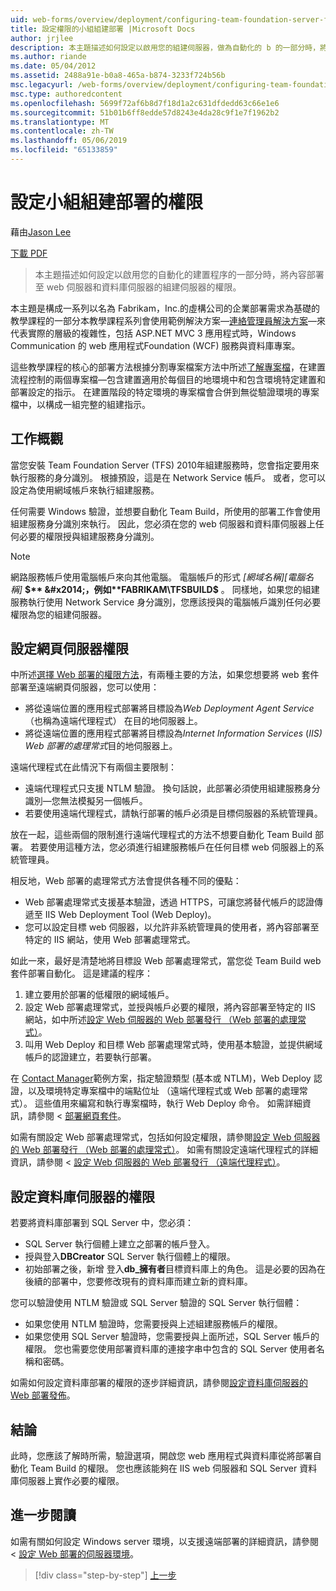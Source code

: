 ```yaml
---
uid: web-forms/overview/deployment/configuring-team-foundation-server-for-web-deployment/configuring-permissions-for-team-build-deployment
title: 設定權限的小組組建部署 |Microsoft Docs
author: jrjlee
description: 本主題描述如何設定以啟用您的組建伺服器，做為自動化的 b 的一部分時，將內容部署至 web 伺服器和資料庫伺服器的權限...
ms.author: riande
ms.date: 05/04/2012
ms.assetid: 2488a91e-b0a8-465a-b874-3233f724b56b
msc.legacyurl: /web-forms/overview/deployment/configuring-team-foundation-server-for-web-deployment/configuring-permissions-for-team-build-deployment
msc.type: authoredcontent
ms.openlocfilehash: 5699f72af6b8d7f18d1a2c631dfdedd63c66e1e6
ms.sourcegitcommit: 51b01b6ff8edde57d8243e4da28c9f1e7f1962b2
ms.translationtype: MT
ms.contentlocale: zh-TW
ms.lasthandoff: 05/06/2019
ms.locfileid: "65133859"
---
```

# <a name="configuring-permissions-for-team-build-deployment"></a>設定小組組建部署的權限

藉由[Jason Lee](https://github.com/jrjlee)

[下載 PDF](https://msdnshared.blob.core.windows.net/media/MSDNBlogsFS/prod.evol.blogs.msdn.com/CommunityServer.Blogs.Components.WeblogFiles/00/00/00/63/56/8130.DeployingWebAppsInEnterpriseScenarios.pdf)

> 本主題描述如何設定以啟用您的自動化的建置程序的一部分時，將內容部署至 web 伺服器和資料庫伺服器的組建伺服器的權限。

本主題是構成一系列以名為 Fabrikam，Inc.的虛構公司的企業部署需求為基礎的教學課程的一部分本教學課程系列會使用範例解決方案&#x2014;[連絡管理員解決方案](../web-deployment-in-the-enterprise/the-contact-manager-solution.md)&#x2014;來代表實際的層級的複雜性，包括 ASP.NET MVC 3 應用程式時，Windows Communication 的 web 應用程式Foundation (WCF) 服務與資料庫專案。

這些教學課程的核心的部署方法根據分割專案檔案方法中所述[了解專案檔](../web-deployment-in-the-enterprise/understanding-the-project-file.md)，在建置流程控制的兩個專案檔&#x2014;包含建置適用於每個目的地環境中和包含環境特定建置和部署設定的指示。 在建置階段的特定環境的專案檔會合併到無從驗證環境的專案檔中，以構成一組完整的組建指示。

## <a name="task-overview"></a>工作概觀

當您安裝 Team Foundation Server (TFS) 2010年組建服務時，您會指定要用來執行服務的身分識別。 根據預設，這是在 Network Service 帳戶。 或者，您可以設定為使用網域帳戶來執行組建服務。

任何需要 Windows 驗證，並想要自動化 Team Build，所使用的部署工作會使用組建服務身分識別來執行。 因此，您必須在您的 web 伺服器和資料庫伺服器上任何必要的權限授與組建服務身分識別。

> [!NOTE]
> 網路服務帳戶使用電腦帳戶來向其他電腦。 電腦帳戶的形式 *[網域名稱]\[電腦名稱]* **$** &#x2014;，例如**FABRIKAM\TFSBUILD$** 。 同樣地，如果您的組建服務執行使用 Network Service 身分識別，您應該授與的電腦帳戶識別任何必要權限為您的組建伺服器。

## <a name="configuring-web-server-permissions"></a>設定網頁伺服器權限

中所述[選擇 Web 部署的權限方法](../configuring-server-environments-for-web-deployment/choosing-the-right-approach-to-web-deployment.md)，有兩種主要的方法，如果您想要將 web 套件部署至遠端網頁伺服器，您可以使用：

- 將從遠端位置的應用程式部署將目標設為*Web Deployment Agent Service* （也稱為遠端代理程式） 在目的地伺服器上。
- 將從遠端位置的應用程式部署將目標設為*Internet Information Services* (*IIS) Web 部署的處理常式*目的地伺服器上。

遠端代理程式在此情況下有兩個主要限制：

- 遠端代理程式只支援 NTLM 驗證。 換句話說，此部署必須使用組建服務身分識別&#x2014;您無法模擬另一個帳戶。
- 若要使用遠端代理程式，請執行部署的帳戶必須是目標伺服器的系統管理員。

放在一起，這些兩個的限制進行遠端代理程式的方法不想要自動化 Team Build 部署。 若要使用這種方法，您必須進行組建服務帳戶在任何目標 web 伺服器上的系統管理員。

相反地，Web 部署的處理常式方法會提供各種不同的優點：

- Web 部署處理常式支援基本驗證，透過 HTTPS，可讓您將替代帳戶的認證傳遞至 IIS Web Deployment Tool (Web Deploy)。
- 您可以設定目標 web 伺服器，以允許非系統管理員的使用者，將內容部署至特定的 IIS 網站，使用 Web 部署處理常式。

如此一來，最好是清楚地將目標設 Web 部署處理常式，當您從 Team Build web 套件部署自動化。 這是建議的程序：

1. 建立要用於部署的低權限的網域帳戶。
2. 設定 Web 部署處理常式，並授與帳戶必要的權限，將內容部署至特定的 IIS 網站，如中所述[設定 Web 伺服器的 Web 部署發行 （Web 部署的處理常式）](../configuring-server-environments-for-web-deployment/configuring-a-web-server-for-web-deploy-publishing-web-deploy-handler.md)。
3. 叫用 Web Deploy 和目標 Web 部署處理常式時，使用基本驗證，並提供網域帳戶的認證建立，若要執行部署。

在  [Contact Manager](../web-deployment-in-the-enterprise/the-contact-manager-solution.md)範例方案，指定驗證類型 (基本或 NTLM)，Web Deploy 認證，以及環境特定專案檔中的端點位址 （遠端代理程式或 Web 部署的處理常式）。 這些值用來編寫和執行專案檔時，執行 Web Deploy 命令。 如需詳細資訊，請參閱 <<c0> [ 部署網頁套件](../web-deployment-in-the-enterprise/deploying-web-packages.md)。

如需有關設定 Web 部署處理常式，包括如何設定權限，請參閱[設定 Web 伺服器的 Web 部署發行 （Web 部署的處理常式）](../configuring-server-environments-for-web-deployment/configuring-a-web-server-for-web-deploy-publishing-web-deploy-handler.md)。 如需有關設定遠端代理程式的詳細資訊，請參閱 <<c0> [ 設定 Web 伺服器的 Web 部署發行 （遠端代理程式）](../configuring-server-environments-for-web-deployment/configuring-a-web-server-for-web-deploy-publishing-remote-agent.md)。

## <a name="configuring-database-server-permissions"></a>設定資料庫伺服器的權限

若要將資料庫部署到 SQL Server 中，您必須：

- SQL Server 執行個體上建立之部署的帳戶登入。
- 授與登入**DBCreator** SQL Server 執行個體上的權限。
- 初始部署之後，新增 登入**db\_擁有者**目標資料庫上的角色。 這是必要的因為在後續的部署中，您要修改現有的資料庫而建立新的資料庫。

您可以驗證使用 NTLM 驗證或 SQL Server 驗證的 SQL Server 執行個體：

- 如果您使用 NTLM 驗證時，您需要授與上述組建服務帳戶的權限。
- 如果您使用 SQL Server 驗證時，您需要授與上面所述，SQL Server 帳戶的權限。 您也需要您使用部署資料庫的連接字串中包含的 SQL Server 使用者名稱和密碼。

如需如何設定資料庫部署的權限的逐步詳細資訊，請參閱[設定資料庫伺服器的 Web 部署發佈](../configuring-server-environments-for-web-deployment/configuring-a-database-server-for-web-deploy-publishing.md)。

## <a name="conclusion"></a>結論

此時，您應該了解時所需，驗證選項，開啟您 web 應用程式與資料庫從將部署自動化 Team Build 的權限。 您也應該能夠在 IIS web 伺服器和 SQL Server 資料庫伺服器上實作必要的權限。

## <a name="further-reading"></a>進一步閱讀

如需有關如何設定 Windows server 環境，以支援遠端部署的詳細資訊，請參閱 <<c0> [ 設定 Web 部署的伺服器環境](../configuring-server-environments-for-web-deployment/configuring-server-environments-for-web-deployment.md)。

> [!div class="step-by-step"]
> [上一步](deploying-a-specific-build.md)
